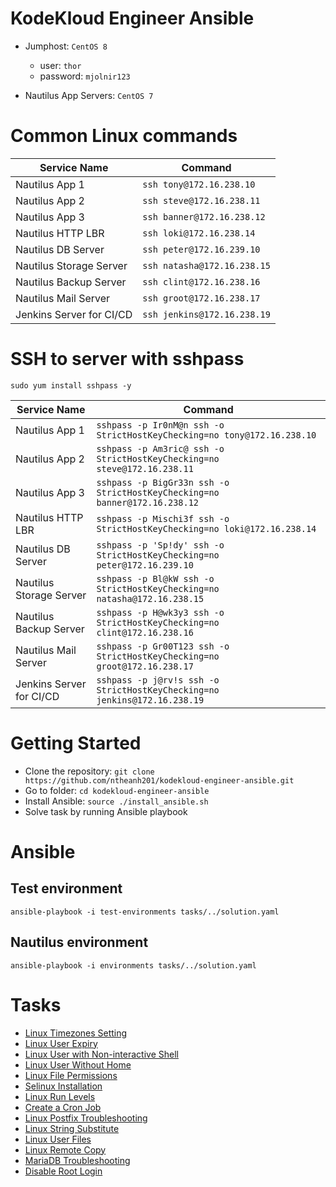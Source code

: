 # KodeKloud Engineer Ansible

- Jumphost: `CentOS 8`
    - user: `thor`
    - password: `mjolnir123`

- Nautilus App Servers: `CentOS 7`

# Common Linux commands

| Service Name             | Command                     |
| ------------------------ | --------------------------- |
| Nautilus App 1           | `ssh tony@172.16.238.10`    |
| Nautilus App 2           | `ssh steve@172.16.238.11`   |
| Nautilus App 3           | `ssh banner@172.16.238.12`  |
| Nautilus HTTP LBR        | `ssh loki@172.16.238.14`    |
| Nautilus DB Server       | `ssh peter@172.16.239.10`   |
| Nautilus Storage Server  | `ssh natasha@172.16.238.15` |
| Nautilus Backup Server   | `ssh clint@172.16.238.16`   |
| Nautilus Mail Server     | `ssh groot@172.16.238.17`   |
| Jenkins Server for CI/CD | `ssh jenkins@172.16.238.19` |

# SSH to server with sshpass

`sudo yum install sshpass -y`

| Service Name             | Command                                                                    |
| ------------------------ | -------------------------------------------------------------------------- |
| Nautilus App 1           | `sshpass -p Ir0nM@n ssh -o StrictHostKeyChecking=no tony@172.16.238.10`    |
| Nautilus App 2           | `sshpass -p Am3ric@ ssh -o StrictHostKeyChecking=no steve@172.16.238.11`   |
| Nautilus App 3           | `sshpass -p BigGr33n ssh -o StrictHostKeyChecking=no banner@172.16.238.12` |
| Nautilus HTTP LBR        | `sshpass -p Mischi3f ssh -o StrictHostKeyChecking=no loki@172.16.238.14`   |
| Nautilus DB Server       | `sshpass -p 'Sp!dy' ssh -o StrictHostKeyChecking=no peter@172.16.239.10`     |
| Nautilus Storage Server  | `sshpass -p Bl@kW ssh -o StrictHostKeyChecking=no natasha@172.16.238.15`   |
| Nautilus Backup Server   | `sshpass -p H@wk3y3 ssh -o StrictHostKeyChecking=no clint@172.16.238.16`   |
| Nautilus Mail Server     | `sshpass -p Gr00T123 ssh -o StrictHostKeyChecking=no groot@172.16.238.17`  |
| Jenkins Server for CI/CD | `sshpass -p j@rv!s ssh -o StrictHostKeyChecking=no jenkins@172.16.238.19`  |

# Getting Started

- Clone the repository: `git clone https://github.com/ntheanh201/kodekloud-engineer-ansible.git`
- Go to folder: `cd kodekloud-engineer-ansible`
- Install Ansible: `source ./install_ansible.sh`
- Solve task by running Ansible playbook

# Ansible

## Test environment

`ansible-playbook -i test-environments tasks/../solution.yaml`

## Nautilus environment

`ansible-playbook -i environments tasks/../solution.yaml`


# Tasks

- [Linux Timezones Setting](/tasks/linux-timezones-setting/)
- [Linux User Expiry](/tasks/linux-user-expiry/)
- [Linux User with Non-interactive Shell](/tasks/linux-user-with-non-interactive-shell/)
- [Linux User Without Home](/tasks/linux-user-without-home/)
- [Linux File Permissions](/tasks/linux-file-permissions/)
- [Selinux Installation](/tasks/selinux-installation/)
- [Linux Run Levels](/tasks/linux-run-levels/)
- [Create a Cron Job](/tasks/create-a-cron-job/)
- [Linux Postfix Troubleshooting](/tasks/linux-postfix-troubleshooting/)
- [Linux String Substitute](/tasks/linux-string-substitute/)
- [Linux User Files](/tasks/linux-user-files/)
- [Linux Remote Copy](/tasks/linux-remote-copy/)
- [MariaDB Troubleshooting](/tasks/mariadb-troubleshooting/)
- [Disable Root Login](/tasks/disable-root-login/)